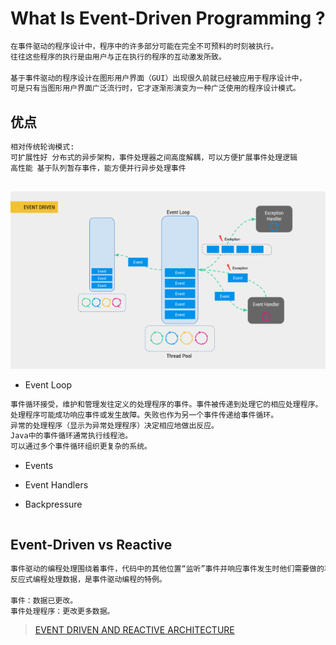 # What Is Event-Driven Programming ?
```md
在事件驱动的程序设计中，程序中的许多部分可能在完全不可预料的时刻被执行。
往往这些程序的执行是由用户与正在执行的程序的互动激发所致。

基于事件驱动的程序设计在图形用户界面（GUI）出现很久前就已经被应用于程序设计中，
可是只有当图形用户界面广泛流行时，它才逐渐形演变为一种广泛使用的程序设计模式。
```

## 优点
```md
相对传统轮询模式:
可扩展性好 分布式的异步架构，事件处理器之间高度解耦，可以方便扩展事件处理逻辑
高性能 基于队列暂存事件，能方便并行异步处理事件
```

## 
![](_pic/event-loop.png)

* Event Loop
```md
事件循环接受，维护和管理发往定义的处理程序的事件。事件被传递到处理它的相应处理程序。
处理程序可能成功响应事件或发生故障。失败也作为另一个事件传递给事件循环。
异常的处理程序（显示为​​异常处理程序）决定相应地做出反应。
Java中的事件循环通常执行线程池。
可以通过多个事件循环组织更复杂的系统。
```
* Events
* Event Handlers

* Backpressure
```md

```

## Event-Driven vs Reactive
```md
事件驱动的编程处理围绕着事件，代码中的其他位置“监听”事件并响应事件发生时他们需要做的事情。
反应式编程处理数据，是事件驱动编程的特例。

事件：数据已更改。
事件处理程序：更改更多数据。
```
> [EVENT DRIVEN AND REACTIVE ARCHITECTURE](https://deepakpol.wordpress.com/2015/09/29/event-driven-and-reactive-architecture/)

